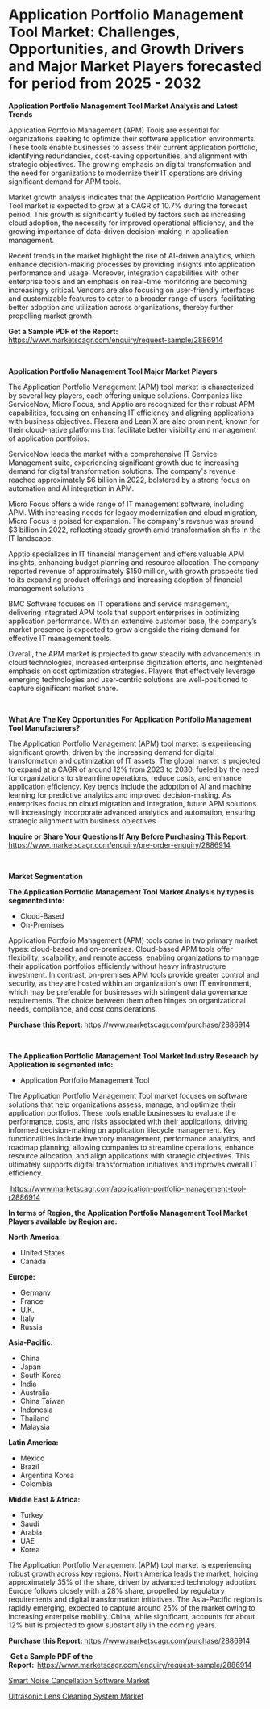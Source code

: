 <p><h1>Application Portfolio Management Tool Market: Challenges, Opportunities, and Growth Drivers and Major Market Players forecasted for period from 2025 - 2032</h1></p><p><strong>Application Portfolio Management Tool Market Analysis and Latest Trends</strong></p>
<p><p>Application Portfolio Management (APM) Tools are essential for organizations seeking to optimize their software application environments. These tools enable businesses to assess their current application portfolio, identifying redundancies, cost-saving opportunities, and alignment with strategic objectives. The growing emphasis on digital transformation and the need for organizations to modernize their IT operations are driving significant demand for APM tools. </p><p>Market growth analysis indicates that the Application Portfolio Management Tool market is expected to grow at a CAGR of 10.7% during the forecast period. This growth is significantly fueled by factors such as increasing cloud adoption, the necessity for improved operational efficiency, and the growing importance of data-driven decision-making in application management. </p><p>Recent trends in the market highlight the rise of AI-driven analytics, which enhance decision-making processes by providing insights into application performance and usage. Moreover, integration capabilities with other enterprise tools and an emphasis on real-time monitoring are becoming increasingly critical. Vendors are also focusing on user-friendly interfaces and customizable features to cater to a broader range of users, facilitating better adoption and utilization across organizations, thereby further propelling market growth.</p></p>
<p><strong>Get a Sample PDF of the Report:&nbsp;</strong> <a href="https://www.marketscagr.com/enquiry/request-sample/2886914?utm_campaign=2114&utm_medium=2&utm_source=Github&utm_content=ia&utm_term=13032025&utm_id=application-portfolio-management-tool">https://www.marketscagr.com/enquiry/request-sample/2886914</a></p>
<p>&nbsp;</p>
<p><strong>Application Portfolio Management Tool Major Market Players</strong></p>
<p><p>The Application Portfolio Management (APM) tool market is characterized by several key players, each offering unique solutions. Companies like ServiceNow, Micro Focus, and Apptio are recognized for their robust APM capabilities, focusing on enhancing IT efficiency and aligning applications with business objectives. Flexera and LeanIX are also prominent, known for their cloud-native platforms that facilitate better visibility and management of application portfolios.</p><p>ServiceNow leads the market with a comprehensive IT Service Management suite, experiencing significant growth due to increasing demand for digital transformation solutions. The company's revenue reached approximately $6 billion in 2022, bolstered by a strong focus on automation and AI integration in APM.</p><p>Micro Focus offers a wide range of IT management software, including APM. With increasing needs for legacy modernization and cloud migration, Micro Focus is poised for expansion. The company's revenue was around $3 billion in 2022, reflecting steady growth amid transformation shifts in the IT landscape.</p><p>Apptio specializes in IT financial management and offers valuable APM insights, enhancing budget planning and resource allocation. The company reported revenue of approximately $150 million, with growth prospects tied to its expanding product offerings and increasing adoption of financial management solutions.</p><p>BMC Software focuses on IT operations and service management, delivering integrated APM tools that support enterprises in optimizing application performance. With an extensive customer base, the company’s market presence is expected to grow alongside the rising demand for effective IT management tools.</p><p>Overall, the APM market is projected to grow steadily with advancements in cloud technologies, increased enterprise digitization efforts, and heightened emphasis on cost optimization strategies. Players that effectively leverage emerging technologies and user-centric solutions are well-positioned to capture significant market share.</p></p>
<p>&nbsp;</p>
<p><strong>What Are The Key Opportunities For Application Portfolio Management Tool Manufacturers?</strong></p>
<p><p>The Application Portfolio Management (APM) tool market is experiencing significant growth, driven by the increasing demand for digital transformation and optimization of IT assets. The global market is projected to expand at a CAGR of around 12% from 2023 to 2030, fueled by the need for organizations to streamline operations, reduce costs, and enhance application efficiency. Key trends include the adoption of AI and machine learning for predictive analytics and improved decision-making. As enterprises focus on cloud migration and integration, future APM solutions will increasingly incorporate advanced analytics and automation, ensuring strategic alignment with business objectives.</p></p>
<p><strong>Inquire or Share Your Questions If Any Before Purchasing This Report:</strong> <a href="https://www.marketscagr.com/enquiry/pre-order-enquiry/2886914?utm_campaign=2114&utm_medium=2&utm_source=Github&utm_content=ia&utm_term=13032025&utm_id=application-portfolio-management-tool">https://www.marketscagr.com/enquiry/pre-order-enquiry/2886914</a></p>
<p>&nbsp;</p>
<p><strong>Market Segmentation</strong></p>
<p><strong>The Application Portfolio Management Tool Market Analysis by types is segmented into:</strong></p>
<p><ul><li>Cloud-Based</li><li>On-Premises</li></ul></p>
<p><p>Application Portfolio Management (APM) tools come in two primary market types: cloud-based and on-premises. Cloud-based APM tools offer flexibility, scalability, and remote access, enabling organizations to manage their application portfolios efficiently without heavy infrastructure investment. In contrast, on-premises APM tools provide greater control and security, as they are hosted within an organization's own IT environment, which may be preferable for businesses with stringent data governance requirements. The choice between them often hinges on organizational needs, compliance, and cost considerations.</p></p>
<p><strong>Purchase this Report:&nbsp;</strong><a href="https://www.marketscagr.com/purchase/2886914?utm_campaign=2114&utm_medium=2&utm_source=Github&utm_content=ia&utm_term=13032025&utm_id=application-portfolio-management-tool">https://www.marketscagr.com/purchase/2886914</a></p>
<p>&nbsp;</p>
<p><strong>The Application Portfolio Management Tool Market Industry Research by Application is segmented into:</strong></p>
<p><ul><li>Application Portfolio Management Tool</li></ul></p>
<p><p>The Application Portfolio Management Tool market focuses on software solutions that help organizations assess, manage, and optimize their application portfolios. These tools enable businesses to evaluate the performance, costs, and risks associated with their applications, driving informed decision-making on application lifecycle management. Key functionalities include inventory management, performance analytics, and roadmap planning, allowing companies to streamline operations, enhance resource allocation, and align applications with strategic objectives. This ultimately supports digital transformation initiatives and improves overall IT efficiency.</p></p>
<p><a href="https://www.marketscagr.com/application-portfolio-management-tool-r2886914?utm_campaign=2114&utm_medium=2&utm_source=Github&utm_content=ia&utm_term=13032025&utm_id=application-portfolio-management-tool">&nbsp;https://www.marketscagr.com/application-portfolio-management-tool-r2886914</a></p>
<p><strong>In terms of Region, the Application Portfolio Management Tool Market Players available by Region are:</strong></p>
<p>
    <p> <strong> North America: </strong>
        <ul>
            <li>United States</li>
            <li>Canada</li>
        </ul>
        </p> 
    <p> <strong> Europe: </strong>
        <ul>
            <li>Germany</li>
            <li>France</li>
            <li>U.K.</li>
            <li>Italy</li>
            <li>Russia</li>
        </ul>
        </p> 
    <p> <strong> Asia-Pacific: </strong>
        <ul>
            <li>China</li>
            <li>Japan</li>
            <li>South Korea</li>
            <li>India</li>
            <li>Australia</li>
            <li>China Taiwan</li>
            <li>Indonesia</li>
            <li>Thailand</li>
            <li>Malaysia</li>
        </ul>
        </p> 
    <p> <strong> Latin America: </strong>
        <ul>
            <li>Mexico</li>
            <li>Brazil</li>
            <li>Argentina Korea</li>
            <li>Colombia</li>
        </ul>
        </p> 
    <p> <strong> Middle East & Africa: </strong>
        <ul>
            <li>Turkey</li>
            <li>Saudi</li>
            <li>Arabia</li>
            <li>UAE</li>
            <li>Korea</li>
        </ul>
    </p>
    </p>
<p><p>The Application Portfolio Management (APM) tool market is experiencing robust growth across key regions. North America leads the market, holding approximately 35% of the share, driven by advanced technology adoption. Europe follows closely with a 28% share, propelled by regulatory requirements and digital transformation initiatives. The Asia-Pacific region is rapidly emerging, expected to capture around 25% of the market owing to increasing enterprise mobility. China, while significant, accounts for about 12% but is projected to grow substantially in the coming years.</p></p>
<p><strong>Purchase this Report: </strong><a href="https://www.marketscagr.com/purchase/2886914?utm_campaign=2114&utm_medium=2&utm_source=Github&utm_content=ia&utm_term=13032025&utm_id=application-portfolio-management-tool">https://www.marketscagr.com/purchase/2886914</a></p>
<p>&nbsp;<strong>Get a Sample PDF of the Report:&nbsp;&nbsp;</strong><a href="https://www.marketscagr.com/enquiry/request-sample/2886914?utm_campaign=2114&utm_medium=2&utm_source=Github&utm_content=ia&utm_term=13032025&utm_id=application-portfolio-management-tool">https://www.marketscagr.com/enquiry/request-sample/2886914</a></p>
<p><strong></strong></p>
<p><p><a href="https://github.com/pizolina/Market-Research-Report-List-7/blob/main/smart-noise-cancellation-software-market.md?utm_campaign=2114&utm_medium=2&utm_source=Github&utm_content=ia&utm_term=13032025&utm_id=application-portfolio-management-tool">Smart Noise Cancellation Software Market</a></p><p><a href="https://github.com/tamvrosiya/Market-Research-Report-List-6/blob/main/ultrasonic-lens-cleaning-system-market.md?utm_campaign=2114&utm_medium=2&utm_source=Github&utm_content=ia&utm_term=13032025&utm_id=application-portfolio-management-tool">Ultrasonic Lens Cleaning System Market</a></p></p>
